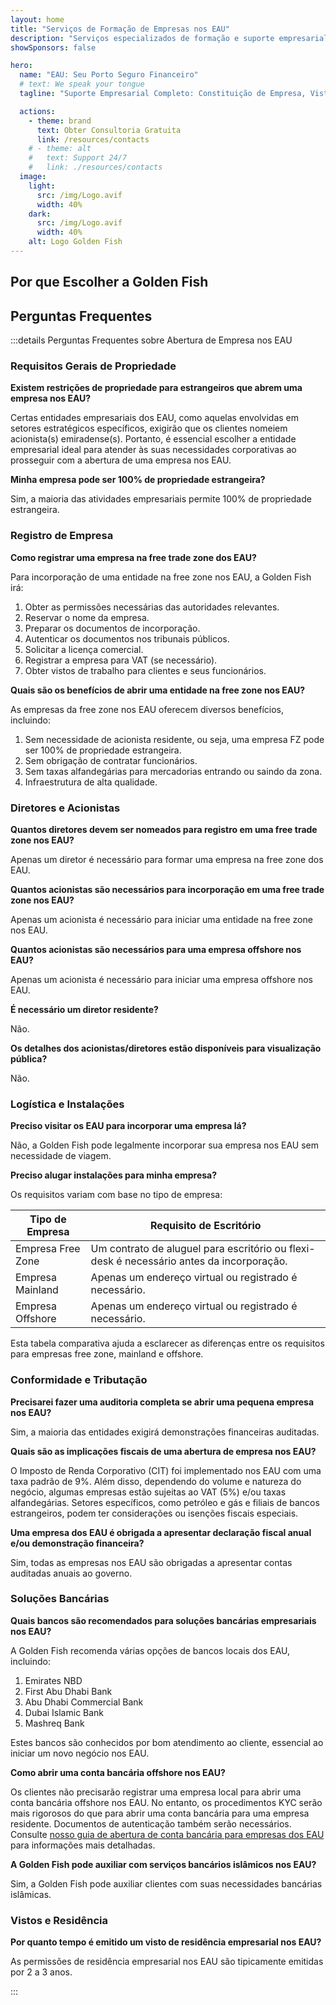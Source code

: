 ```yaml
---
layout: home
title: "Serviços de Formação de Empresas nos EAU"
description: "Serviços especializados de formação e suporte empresarial nos EAU. Constituição de empresas, serviços bancários, tributários, jurídicos e soluções de visto. Pagamento apenas após aprovação."
showSponsors: false

hero:
  name: "EAU: Seu Porto Seguro Financeiro"
  # text: We speak your tongue
  tagline: "Suporte Empresarial Completo: Constituição de Empresa, Vistos, Serviços Bancários. <span class='hl'>Sem sucesso — sem cobrança</span>."

  actions:
    - theme: brand
      text: Obter Consultoria Gratuita
      link: /resources/contacts
    # - theme: alt
    #   text: Support 24/7
    #   link: ./resources/contacts
  image:
    light:
      src: /img/Logo.avif
      width: 40%
    dark:
      src: /img/Logo.avif
      width: 40%
    alt: Logo Golden Fish
---
```


<FeatureCards :features="[
  {
    title: 'Guia de Constituição de Empresa',
    details: 'Guia completo para constituir empresas na **Free Zone, offshore, mainland, branch**.',
    items: [
      'Propriedade 100% Estrangeira disponível em Free Zones e Mainland',
      'Baixas Taxas de Impostos - apenas 9% de imposto corporativo',
      'Sem Controle Cambial - fácil repatriação de capital'
    ],
    linkText: 'Learn more',
    link: '/uae-business/offer/company-registration/',
    icon: {
      light: '/img/iStock-2051326997.avif',
      dark: '/img/iStock-1448478309.jpg',
      alt: 'Guia de Constituição de Empresa'
    }
  },
  {
    title: 'Abertura de Conta Bancária',
    details: 'Abra facilmente contas bancárias empresariais ou pessoais com os bancos confiáveis dos EAU.',
    items: [
      'Serviços PRO completos para aprovações governamentais',
      'Configuração completa do pacote bancário',
      '**96% de taxa de sucesso**',
    ],
    linkText: 'Learn more',
    link: '/uae-business/offer/banking/',
    icon: {
      light: '/img/iStock-2153786564.avif',
      dark: '/img/iStock-2166793628.avif',
      alt: 'Serviços Bancários'
    }
  },
  {
    title: 'Golden Visa e Residência',
    details: 'Obtenha um **Golden Visa** dos EAU para residência de longo prazo com um processo de solicitação simplificado.',
    items: [
      '**Sem necessidade de entrar nos EAU a cada 6 meses**',
      'Validade de 10 anos com opção de renovação mantendo as condições qualificadoras',
      '92% de taxa de sucesso',
    ],
    linkText: 'Learn more',
    link: '/uae-business/offer/golden-visa/',
    icon: {
      light: '/img/iStock-1312241253.avif',
      dark: '/img/ILONMASKID.webp',
      alt: 'Serviços de Visto'
    }
  },
]" />

<FeatureCards :features="[
  {
    title: 'Serviços de Compliance',
    details: 'Nossos especialistas o guiam através dos complexos requisitos regulatórios dos EAU, incluindo relatórios ESR e registros UBO.',
    items: [],
    linkText: 'Learn more',
    link: '/uae-business/company-registration/Protect-Your-Business',
    icon: {
      light: '/img/iStock-1299393716.avif',
      dark: '/img/iStock-2149731304.avif',
      alt: 'Serviços de Compliance'
    }
  },
  {
    title: 'Imposto Corporativo e VAT',
    details: 'Consultoria especializada garante conformidade com obrigações de Imposto Corporativo e VAT junto à Autoridade Federal Tributária (FTA).',
    items: [],
    linkText: 'Learn more',
    link: '/uae-business/company-registration/accounting-legal',
    icon: {
      light: '/img/iStock-1018285934.avif',
      dark: '/img/iStock-584576538.avif',
      alt: 'Serviços Tributários'
    }
  },
  {
    title: 'Serviços Jurídicos',
    details: 'Equipe jurídica orienta sobre as leis dos EAU referentes a M&As, reestruturação corporativa, financiamento e resolução de disputas.',
    items: [],
    linkText: 'Learn more',
    link: '/uae-business/company-registration/Protect-Your-Business',
    icon: {
      light: '/img/iStock-650045508.avif',
      dark: '/img/iStock-1498627598.avif',
      alt: 'Serviços Jurídicos'
    }
  },
  {
    title: 'Contabilidade e Folha de Pagamento',
    details: 'Nossos contadores gerenciam finanças, fornecendo contabilidade, reconciliação, folha de pagamento e suporte de auditoria, economizando custos de contratação.',
    items: [],
    linkText: 'Learn more',
    link: '/resources/contacts',
    icon: {
      light: '/img/iStock-1022793868.avif',
      dark: '/img/iStock-1320130292.jpg',
      alt: 'Serviços de Contabilidade'
    }
  },
]" />

## Por que Escolher a Golden Fish

<BenefitsList :features="[
  {
    icon: '🏢',
    title: 'Expertise Local nos EAU',
    text: 'Especialistas dedicados em Dubai fornecem orientação especializada em cada etapa do processo.'
  },
  {
    icon: '📊',
    title: 'Taxa de Sucesso Comprovada',
    text: 'Mais de 90% de taxa de aprovação com centenas de vistos, contas bancárias e registros de empresas emitidos através do nosso processamento premium.'
  },
  {
    icon: '💸',
    title: '**Taxas Baseadas no Sucesso**',
    text: '[Pague apenas após a aprovação](/uae-business/benefits/success-based-fees). Transparência total sem custos ocultos.'
  },
]" />

## Perguntas Frequentes

:::details Perguntas Frequentes sobre Abertura de Empresa nos EAU

### Requisitos Gerais de Propriedade

**Existem restrições de propriedade para estrangeiros que abrem uma empresa nos EAU?**

Certas entidades empresariais dos EAU, como aquelas envolvidas em setores estratégicos específicos, exigirão que os clientes nomeiem acionista(s) emiradense(s). Portanto, é essencial escolher a entidade empresarial ideal para atender às suas necessidades corporativas ao prosseguir com a abertura de uma empresa nos EAU.

**Minha empresa pode ser 100% de propriedade estrangeira?**

Sim, a maioria das atividades empresariais permite 100% de propriedade estrangeira.

### Registro de Empresa

**Como registrar uma empresa na free trade zone dos EAU?**

Para incorporação de uma entidade na free zone nos EAU, a Golden Fish irá:

1. Obter as permissões necessárias das autoridades relevantes.
2. Reservar o nome da empresa.
3. Preparar os documentos de incorporação.
4. Autenticar os documentos nos tribunais públicos.
5. Solicitar a licença comercial.
6. Registrar a empresa para VAT (se necessário).
7. Obter vistos de trabalho para clientes e seus funcionários.

**Quais são os benefícios de abrir uma entidade na free zone nos EAU?**

As empresas da free zone nos EAU oferecem diversos benefícios, incluindo:

1. Sem necessidade de acionista residente, ou seja, uma empresa FZ pode ser 100% de propriedade estrangeira.
2. Sem obrigação de contratar funcionários.
3. Sem taxas alfandegárias para mercadorias entrando ou saindo da zona.
4. Infraestrutura de alta qualidade.

### Diretores e Acionistas

**Quantos diretores devem ser nomeados para registro em uma free trade zone nos EAU?**

Apenas um diretor é necessário para formar uma empresa na free zone dos EAU.

**Quantos acionistas são necessários para incorporação em uma free trade zone nos EAU?**

Apenas um acionista é necessário para iniciar uma entidade na free zone nos EAU.

**Quantos acionistas são necessários para uma empresa offshore nos EAU?**

Apenas um acionista é necessário para iniciar uma empresa offshore nos EAU.

**É necessário um diretor residente?**

Não.

**Os detalhes dos acionistas/diretores estão disponíveis para visualização pública?**

Não.

### Logística e Instalações

**Preciso visitar os EAU para incorporar uma empresa lá?**

Não, a Golden Fish pode legalmente incorporar sua empresa nos EAU sem necessidade de viagem.

**Preciso alugar instalações para minha empresa?**

Os requisitos variam com base no tipo de empresa:

| Tipo de Empresa   | Requisito de Escritório                                                               |
| ----------------- | ------------------------------------------------------------------------------------ |
| Empresa Free Zone | Um contrato de aluguel para escritório ou flexi-desk é necessário antes da incorporação. |
| Empresa Mainland  | Apenas um endereço virtual ou registrado é necessário.                                |
| Empresa Offshore  | Apenas um endereço virtual ou registrado é necessário.                                |

Esta tabela comparativa ajuda a esclarecer as diferenças entre os requisitos para empresas free zone, mainland e offshore.

### Conformidade e Tributação

**Precisarei fazer uma auditoria completa se abrir uma pequena empresa nos EAU?**

Sim, a maioria das entidades exigirá demonstrações financeiras auditadas.

**Quais são as implicações fiscais de uma abertura de empresa nos EAU?**

O Imposto de Renda Corporativo (CIT) foi implementado nos EAU com uma taxa padrão de 9%. Além disso, dependendo do volume e natureza do negócio, algumas empresas estão sujeitas ao VAT (5%) e/ou taxas alfandegárias. Setores específicos, como petróleo e gás e filiais de bancos estrangeiros, podem ter considerações ou isenções fiscais especiais.

**Uma empresa dos EAU é obrigada a apresentar declaração fiscal anual e/ou demonstração financeira?**

Sim, todas as empresas nos EAU são obrigadas a apresentar contas auditadas anuais ao governo.

### Soluções Bancárias

**Quais bancos são recomendados para soluções bancárias empresariais nos EAU?**

A Golden Fish recomenda várias opções de bancos locais dos EAU, incluindo:

1. Emirates NBD
2. First Abu Dhabi Bank
3. Abu Dhabi Commercial Bank
4. Dubai Islamic Bank
5. Mashreq Bank

Estes bancos são conhecidos por bom atendimento ao cliente, essencial ao iniciar um novo negócio nos EAU.

**Como abrir uma conta bancária offshore nos EAU?**

Os clientes não precisarão registrar uma empresa local para abrir uma conta bancária offshore nos EAU. No entanto, os procedimentos KYC serão mais rigorosos do que para abrir uma conta bancária para uma empresa residente. Documentos de autenticação também serão necessários. Consulte [nosso guia de abertura de conta bancária para empresas dos EAU](./uae-business/company-registration/banking) para informações mais detalhadas.

**A Golden Fish pode auxiliar com serviços bancários islâmicos nos EAU?**

Sim, a Golden Fish pode auxiliar clientes com suas necessidades bancárias islâmicas.

### Vistos e Residência

**Por quanto tempo é emitido um visto de residência empresarial nos EAU?**

As permissões de residência empresarial nos EAU são tipicamente emitidas por 2 a 3 anos.

:::